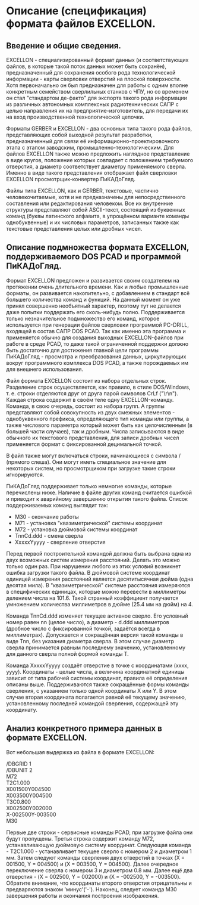 
Описание (спецификация) формата файлов EXCELLON.
============================================

Введение и общие сведения.
--------------------------

EXCELLON - специализированный формат данных (и соответствующих файлов, в которые такой поток данных
может быть сохранён), предназначенный для сохранения особого рода технологической информации - карты
сверловки отверстий на плоской поверхности. Хотя первоначально он был предназначен для работы с
одним вполне конкретным семейством сверлильных станков с ЧПУ, но со временем он стал "стандартом де-факто"
для экспорта такого рода информации из различных автономных комплексных радиотехнических САПР с целью
направления их на предприятие-изготовитель, для передачи их на вход производственной технологической
цепочки.

Форматы GERBER и EXCELLON - два основных типа такого рода файлов, представляющих собой выходной результат
разработки, предназначенный для связи её информационно-проектировочного этапа с этапом заводским,
промышленно-технологическим. Для файлов EXCELLON также можно предложить наглядное представление в виде
кругов, положение которых совпадает с положением требуемого отверстия, а диаметр соответствует диаметру
применяемого сверла. Именно в виде такого представления отображает файл сверловки EXCELLON
просмотрщик-конвертер ПиКАДоГляд.

Файлы типа EXCELLON, как и GERBER, текстовые, частично человекочитаемые, хотя и не предназначены для
непосредственного составления или редактирования человеком. Все их внутренние структуры представляют
собой ASCII-текст, состоящий из буквенных команд (буквы латинского алфавита, в упрощённом варианте
команды однобуквенные) и их числовых параметров, записанных также как текстовые представления целых
или дробных чисел.

Описание подмножества формата EXCELLON, поддерживаемого DOS PCAD и программой ПиКАДоГляд.
---------------------------------------------------------------------------------------

Формат EXCELLON предложен и развивается своим создателем на протяжении очень длительного времени.
Как и любые промышленные форматы, он развивается накопительно, с добавлением в стандарт всё большего
количества команд и функций. На данный момент он уже принял совершенно необъятный характер, поэтому
тут не делается даже попытки поддержать его сколь-нибудь полно. Поддерживается только незначительное
подмножество его команд, которое используется при генерации файлов сверловки программой PC-DRILL,
входящей в состав САПР DOS PCAD. Так как именно эта программа и применяется обычно для создания
выходных EXCELLON-файлов при работе в среде PCAD, то даже такой ограниченной поддержки должно быть
достаточно для достижения главной цели программы ПиКАДоГляд - просмотра и преобразования данных,
циркулирующих вокруг программного комплекса DOS PCAD, а также порождаемых им для внешнего
использования.

Файл формата EXCELLON состоит из набора отдельных строк. Разделение строк осуществляется, как правило,
в стиле DOS/Windows, т. е. строки отделяются друг от друга парой символов CrLf ("\r\n"). Каждая строка
содержит в своём теле одну EXCELLON-команду. Команда, в свою очередь, состоит из набора групп. А группы
представляют собой совокупность из двух смежных элементов - однобуквенного префикса, определяющего тип
команды или группы, а также числового параметра который может быть как целочисленным (в большей части
случаев), так и дробным. Числа записываются в виде обычного их текстового представления, для записи
дробных чисел применяется формат с фиксированной децимальной точкой.

В файл также могут включаться строки, начинающиеся с символа / (прямого слеша). Они могут иметь специальное
значение для некоторых систем, но просмотрщиком при загрузке такие строки игнорируются.

ПиКАДоГляд поддерживает только немногие команды, которые перечислены ниже. Наличие в файле других команд
считается ошибкой и приводит к аварийному завершению открытия такого файла. Список поддерживаемых команд
выглядит так:

* M30 - окончание работы
* M71 - установка "квазиметрической" системы координат
* M72 - установка дюймовой системы координат
* TnnCd.ddd - смена сверла
* XxxxxYyyyy - сверление отверстия

Перед первой построительной командой должна быть выбрана одна из двух возможных систем измерения расстояний.
Делать это можно только один раз. При нарушении любого из этих условий возникнет ошибка загрузки такого файла.
В дюймовой системе координат единицей измерения расстояний является десятитысячная дюйма (одна десятая мила).
В "квазиметрической" системе расстояния измеряются в специфических единицах, которые можно перевести в миллиметры
делением числа на 101.6. Такой странный коэффициент получается умножением количества миллиметров в дюйме
(25.4 мм на дюйм) на 4.

Команда TnnCd.ddd изменяет текущее активное сверло. Его условный номер равен nn (целое число), а диаметр -
d.ddd миллиметров (дробное число с фиксированной точкой, задаётся всегда в миллиметрах). Допускается и
сокращённая версия такой команды в виде Tnn, без указания диаметра сверла. В этом случае диаметр сверла
принимается равным последнему значению, установленному для данного сверла полной формой команды T.

Команда XxxxxYyyyy создаёт отверстие в точке с координатами (xxxx, yyyy). Координаты - целые числа, а величина
координатной единицы зависит от типа рабочей системы координат, правила её определения описаны выше.
Поддерживаются также сокращённые формы команды сверления, с указанием только одной координаты X или Y. В
этом случае вторая координата полагается равной её текущему значению, установленному последней командой сверления,
содержащей эту координату.

Анализ конкретного примера данных в формате EXCELLON.
---------------------------------------------------

Вот небольшая выдержка из файла в формате EXCELLON:

/DBGRID 1  
/DBUNIT 2  
M72  
T2C1.000  
X001500Y004500  
X003500Y004500  
T3C0.800  
X002500Y002000  
X-002500Y-003500  
M30

Первые две строки - сервисные команды PCAD, при загрузке файла они будут пропущены. Третья строка содержит
команду M72, устанавливающую дюймовую систему координат. Следующая команда - T2C1.000 - устанавливает текущее
сверло с номером 2 и диаметром 1 мм. Затем следуют команды сверления двух отверстий в точках
(X = 001500, Y = 004500) и (X = 003500, Y = 004500). Далее очередное переключение сверла с номером 3 и диаметром
0.8 мм. Далее ещё два отверстия - (X = 002500, Y = 002000) и (X = -002500, Y = -003500). Обратите внимание, что
координаты второго отверстия отрицательны и предваряются знаком 'минус'('-'). Наконец, следует команда M30
завершения работы и окончания построения изображения.
